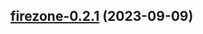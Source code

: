 

## [firezone-0.2.1](https://github.com/truecharts/charts/compare/firezone-0.2.0...firezone-0.2.1) (2023-09-09)

